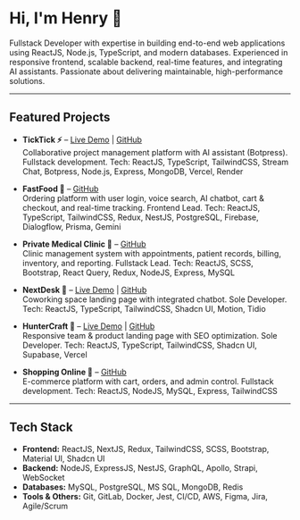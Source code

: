 # Hi, I'm Henry 👋
Fullstack Developer with expertise in building end-to-end web applications using ReactJS, Node.js, TypeScript, and modern databases. Experienced in responsive frontend, scalable backend, real-time features, and integrating AI assistants. Passionate about delivering maintainable, high-performance solutions.

---

## Featured Projects

- **TickTick ⚡** – [Live Demo](https://ticktickspace.vercel.app/) | [GitHub](https://github.com/henrydaoo/ticktick)  
Collaborative project management platform with AI assistant (Botpress). Fullstack development. Tech: ReactJS, TypeScript, TailwindCSS, Stream Chat, Botpress, Node.js, Express, MongoDB, Vercel, Render

- **FastFood 🍔** – [GitHub](https://github.com/henrydaoo/fastfood)  
Ordering platform with user login, voice search, AI chatbot, cart & checkout, and real-time tracking. Frontend Lead. Tech: ReactJS, TypeScript, TailwindCSS, Redux, NestJS, PostgreSQL, Firebase, Dialogflow, Prisma, Gemini

- **Private Medical Clinic 🏥** – [GitHub](https://github.com/henrydaoo/private-medical-clinic)  
Clinic management system with appointments, patient records, billing, inventory, and reporting. Fullstack Lead. Tech: ReactJS, SCSS, Bootstrap, React Query, Redux, NodeJS, Express, MySQL

- **NextDesk 💼** – [Live Demo](https://nextdesk.henrydaoteam.workers.dev/) | [GitHub](https://github.com/henrydaoo/nextdesk)  
Coworking space landing page with integrated chatbot. Sole Developer. Tech: ReactJS, TypeScript, TailwindCSS, Shadcn UI, Motion, Tidio

- **HunterCraft 🚀** – [Live Demo](https://huntercraft.vercel.app/) | [GitHub](https://github.com/henrydaoo/huntercraft)  
Responsive team & product landing page with SEO optimization. Sole Developer. Tech: ReactJS, TypeScript, TailwindCSS, Shadcn UI, Supabase, Vercel

- **Shopping Online 🛒** – [GitHub](https://github.com/henrydaoo/shopping-online)  
E-commerce platform with cart, orders, and admin control. Fullstack development. Tech: ReactJS, NodeJS, MySQL, Express, TailwindCSS

---

## Tech Stack

- **Frontend:** ReactJS, NextJS, Redux, TailwindCSS, SCSS, Bootstrap, Material UI, Shadcn UI  
- **Backend:** NodeJS, ExpressJS, NestJS, GraphQL, Apollo, Strapi, WebSocket  
- **Databases:** MySQL, PostgreSQL, MS SQL, MongoDB, Redis  
- **Tools & Others:** Git, GitLab, Docker, Jest, CI/CD, AWS, Figma, Jira, Agile/Scrum
